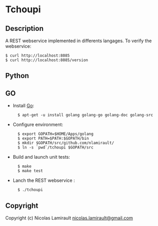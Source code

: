 Tchoupi
=======

Description
-----------

A REST webservice implemented in differents langages. To verify the webservice:

    $ curl http://localhost:8085
	$ curl http://localhost:8085/version


Python
------



GO
--

* Install [Go](http://golang.org):

        $ apt-get -u install golang golang-go golang-doc golang-src

* Configure environment:

        $ export GOPATH=$HOME/Apps/golang
		$ export PATH=$PATH:$GOPATH/bin
		$ mkdir $GOPATH/src/github.com/nlamirault/
		$ ln -s `pwd`/tchoupi $GOPATH/src

* Build and launch unit tests:

        $ make
		$ make test

* Lanch the REST webservice :

        $ ./tchoupi


Copyright
---------

Copyright (c) Nicolas Lamirault <nicolas.lamirault@gmail.com>
